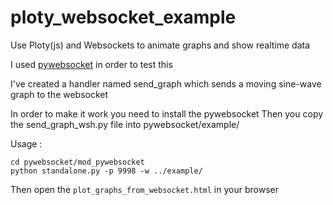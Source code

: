 # ploty_websocket_example
Use Ploty(js) and Websockets to animate graphs  and show realtime data

I used [pywebsocket](https://github.com/google/pywebsocket) in order to test this

I've created a handler named send_graph which sends a moving sine-wave graph to the websocket

In order to make it work you need to install the pywebsocket
Then you copy the send_graph_wsh.py file into pywebsocket/example/

Usage : 
```
cd pywebsocket/mod_pywebsocket
python standalone.py -p 9998 -w ../example/
```
Then open the `plot_graphs_from_websocket.html` in your browser


